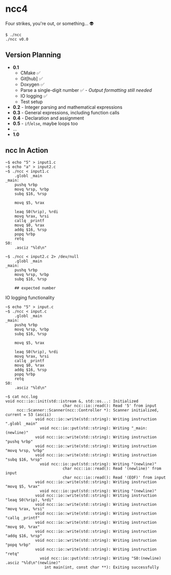 # ncc4

Four strikes, you're out, or something... 👽

```
$ ./ncc 
./ncc v0.0
```

## Version Planning

* **0.1**
    * CMake ✅
    * Git[hub] ✅
    * Doxygen ✅
    * Parse a single-digit number ✅ - *Output formatting still needed*
    * IO logging ✅
    * Test setup
* **0.2** - Integer parsing and mathematical expressions
* **0.3** - General expressions, including function calls
* **0.4** - Declaration and assignment
* **0.5** - `if`/`else`, maybe loops too
* ...
* **1.0**

## ncc In Action

```
~$ echo "5" > input1.c
~$ echo "a" > input2.c
~$ ./ncc < input1.c 
    .globl _main
_main:
    pushq %rbp
    movq %rsp, %rbp
    subq $16, %rsp

    movq $5, %rax

    leaq S0(%rip), %rdi
    movq %rax, %rsi
    callq _printf
    movq $0, %rax
    addq $16, %rsp
    popq %rbp
    retq
S0:
    .asciz "%ld\n"

~$ ./ncc < input2.c 2> /dev/null
    .globl _main
_main:
    pushq %rbp
    movq %rsp, %rbp
    subq $16, %rsp

    ## expected number
```

IO logging functionality
```
~$ echo "5" > input.c
~$ ./ncc < input.c 
    .globl _main
_main:
    pushq %rbp
    movq %rsp, %rbp
    subq $16, %rsp

    movq $5, %rax

    leaq S0(%rip), %rdi
    movq %rax, %rsi
    callq _printf
    movq $0, %rax
    addq $16, %rsp
    popq %rbp
    retq
S0:
    .asciz "%ld\n"

~$ cat ncc.log 
void ncc::io::init(std::istream &, std::os...: Initialized
                         char ncc::io::read(): Read '5' from input
     ncc::Scanner::Scanner(ncc::Controller *): Scanner initialized, current = 53 (ascii)
             void ncc::io::write(std::string): Writing instruction ".globl _main"
               void ncc::io::put(std::string): Writing "_main:(newline)"
             void ncc::io::write(std::string): Writing instruction "pushq %rbp"
             void ncc::io::write(std::string): Writing instruction "movq %rsp, %rbp"
             void ncc::io::write(std::string): Writing instruction "subq $16, %rsp"
               void ncc::io::put(std::string): Writing "(newline)"
                         char ncc::io::read(): Read '(newline)' from input
                         char ncc::io::read(): Read '(EOF)' from input
             void ncc::io::write(std::string): Writing instruction "movq $5, %rax"
               void ncc::io::put(std::string): Writing "(newline)"
             void ncc::io::write(std::string): Writing instruction "leaq S0(%rip), %rdi"
             void ncc::io::write(std::string): Writing instruction "movq %rax, %rsi"
             void ncc::io::write(std::string): Writing instruction "callq _printf"
             void ncc::io::write(std::string): Writing instruction "movq $0, %rax"
             void ncc::io::write(std::string): Writing instruction "addq $16, %rsp"
             void ncc::io::write(std::string): Writing instruction "popq %rbp"
             void ncc::io::write(std::string): Writing instruction "retq"
               void ncc::io::put(std::string): Writing "S0:(newline)    .asciz "%ld\n"(newline)"
                 int main(int, const char **): Exiting successfully
```
